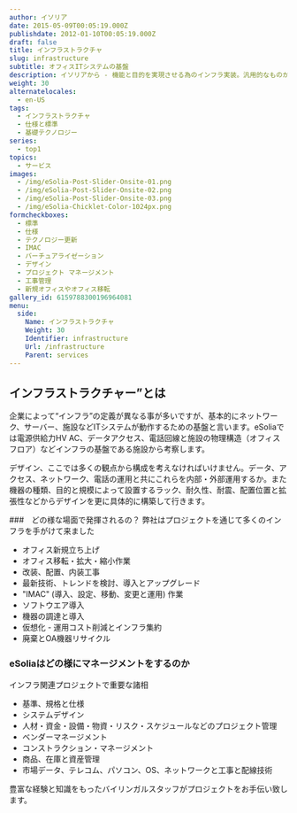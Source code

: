```yaml
---
author: イソリア
date: 2015-05-09T00:05:19.000Z
publishdate: 2012-01-10T00:05:19.000Z
draft: false
title: インフラストラクチャ
slug: infrastructure
subtitle: オフィスITシステムの基盤
description: イソリアから - 機能と目的を実現させる為のインフラ実装。汎用的なものから新技術を備えた機器まで堅実に
weight: 30
alternatelocales:
  - en-US
tags:
  - インフラストラクチャ
  - 仕様と標準
  - 基礎テクノロジー
series:
  - top1
topics:
  - サービス
images:
  - /img/eSolia-Post-Slider-Onsite-01.png
  - /img/eSolia-Post-Slider-Onsite-02.png
  - /img/eSolia-Post-Slider-Onsite-03.png
  - /img/eSolia-Chicklet-Color-1024px.png
formcheckboxes:
  - 標準
  - 仕様
  - テクノロジー更新
  - IMAC
  - バーチュアライゼーション
  - デザイン
  - プロジェクト マネージメント
  - 工事管理
  - 新規オフィスやオフィス移転
gallery_id: 6159788300196964081
menu:
  side:
    Name: インフラストラクチャ
    Weight: 30
    Identifier: infrastructure
    Url: /infrastructure
    Parent: services
---
```


## インフラストラクチャー”とは
企業によって“インフラ”の定義が異なる事が多いですが、基本的にネットワーク、サーバー、施設などITシステムが動作するための基盤と言います。eSoliaでは電源供給力HV AC、データアクセス、電話回線と施設の物理構造（オフィスフロア）などインフラの基盤である施設から考察します。

デザイン、ここでは多くの観点から構成を考えなければいけません。データ、アクセス、ネットワーク、電話の運用と共にこれらを内部・外部運用するか。また機器の種類、目的と規模によって設置するラック、耐久性、耐震、配置位置と拡張性などからデザインを更に具体的に構築して行きます。

###　どの様な場面で発揮されるの？
弊社はプロジェクトを通じて多くのインフラを手がけて来ました

* オフィス新規立ち上げ
* オフィス移転・拡大・縮小作業
* 改装、配置、内装工事
* 最新技術、トレンドを検討、導入とアップグレード
* "IMAC" (導入、設定、移動、変更と運用) 作業
* ソフトウエア導入
* 機器の調達と導入
* 仮想化 - 運用コスト削減とインフラ集約
* 廃棄とOA機器リサイクル

### eSoliaはどの様にマネージメントをするのか
インフラ関連プロジェクトで重要な諸相

* 基準、規格と仕様
* システムデザイン
* 人材・資金・設備・物資・リスク・スケジュールなどのプロジェクト管理
* ベンダーマネージメント
* コンストラクション・マネージメント
* 商品、在庫と資産管理
* 市場データ、テレコム、パソコン、OS、ネットワークと工事と配線技術

豊富な経験と知識をもったバイリンガルスタッフがプロジェクトをお手伝い致します。
